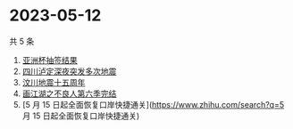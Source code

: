 # 2023-05-12

共 5 条

<!-- BEGIN -->
<!-- 最后更新时间 Fri May 12 2023 13:10:22 GMT+0800 (China Standard Time) -->

1. [亚洲杯抽签结果](https://www.zhihu.com/search?q=亚洲杯抽签结果)
1. [四川泸定深夜突发多次地震](https://www.zhihu.com/search?q=四川泸定深夜突发多次地震)
1. [汶川地震十五周年](https://www.zhihu.com/search?q=汶川地震十五周年)
1. [画江湖之不良人第六季完结](https://www.zhihu.com/search?q=画江湖之不良人第六季完结)
1. [5 月 15 日起全面恢复口岸快捷通关](https://www.zhihu.com/search?q=5 月 15
   日起全面恢复口岸快捷通关)

<!-- END -->

